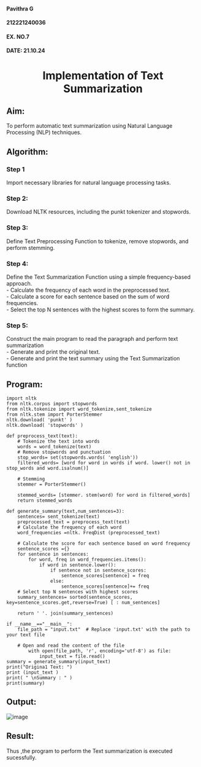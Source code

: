 <H4>Pavithra G</H4>
<H4>212221240036</H4>
<H4>EX. NO.7</H4>
<H4>DATE: 21.10.24</H4>
<H1 ALIGN =CENTER>Implementation of Text  Summarization</H1>

## Aim: 
To perform automatic text summarization using Natural Language Processing (NLP) techniques. 

## Algorithm:
### Step 1 
Import necessary libraries for natural language processing tasks.<BR>
### Step 2: 
Download NLTK resources, including the punkt tokenizer and stopwords.<BR>
### Step 3: 
Define Text Preprocessing Function to tokenize, remove stopwords, and perform stemming.<BR>
### Step 4: 
Define the Text Summarization Function using a simple frequency-based approach.<br>
    - Calculate the frequency of each word in the preprocessed text.<br>
    - Calculate a score for each sentence based on the sum of word frequencies.<br>
    - Select the top N sentences with the highest scores to form the summary.<br>
### Step 5: 
Construct the main program to read the paragraph  and perform text summarization<br>
      - Generate and print the original text.<br>
      - Generate and print the text summary using the  Text Summarization function<br>
## Program:
```
import nltk
from nltk.corpus import stopwords
from nltk.tokenize import word_tokenize,sent_tokenize
from nltk.stem import PorterStemmer
nltk.download( 'punkt' )
nltk.download( 'stopwords' )

def preprocess_text(text):
	# Tokenize the text into words
	words = word_tokenize(text)
	# Remove stopwords and punctuation
	stop_words= set(stopwords.words( 'english'))
	filtered_words= [word for word in words if word. lower() not in stop_words and word.isalnum()]

	# Stemming
	stemmer = PorterStemmer()

	stemmed_words= [stemmer. stem(word) for word in filtered_words]
	return stemmed_words

def generate_summary(text,num_sentences=3):
	sentences= sent_tokenize(text)
	preprocessed_text = preprocess_text(text)
	# Calculate the frequency of each word
	word_frequencies =nltk. FreqDist (preprocessed_text)

	# Calculate the score for each sentence based on word frequency
	sentence_scores ={}
	for sentence in sentences:
		for word, freq in word_frequencies.items():
			if word in sentence.lower():
				if sentence not in sentence_scores:
					sentence_scores[sentence] = freq
				else:
					sentence_scores[sentence]+= freq
	# Select top N sentences with highest scores
	summary_sentences= sorted(sentence_scores, key=sentence_scores.get,reverse=True) [ : num_sentences]

	return ' '. join(summary_sentences)

if __name__=="__main__":
	file_path = "input.txt"  # Replace 'input.txt' with the path to your text file

 	# Open and read the content of the file
    	with open(file_path, 'r', encoding='utf-8') as file:
        	input_text = file.read()
summary = generate_summary(input_text)
print("Origina1 Text: ")
print (input_text )
print( " \nSummary : " )
print(summary)

```

## Output:

![image](https://github.com/user-attachments/assets/cec9d6f7-810d-4932-82a7-d3660c04abc1)


## Result:
Thus ,the program to perform the Text summarization is executed sucessfully.


